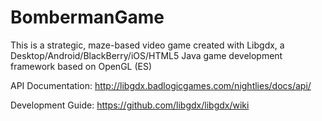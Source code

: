 BombermanGame
=============
This is a strategic, maze-based video game created with Libgdx, a Desktop/Android/BlackBerry/iOS/HTML5 Java game development framework based on OpenGL (ES)

API Documentation: http://libgdx.badlogicgames.com/nightlies/docs/api/

Development Guide: https://github.com/libgdx/libgdx/wiki
